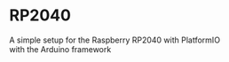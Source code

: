 # RP2040  
  
A simple setup for the Raspberry RP2040 with PlatformIO  
with the Arduino framework  

